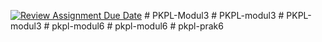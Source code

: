 [![Review Assignment Due Date](https://classroom.github.com/assets/deadline-readme-button-24ddc0f5d75046c5622901739e7c5dd533143b0c8e959d652212380cedb1ea36.svg)](https://classroom.github.com/a/0wBSnje4)
#   P K P L - M o d u l 3  
 #   P K P L - m o d u l 3  
 #   P K P L - m o d u l 3  
 #   p k p l - m o d u l 6  
 #   p k p l - m o d u l 6  
 #   p k p l - p r a k 6  
 